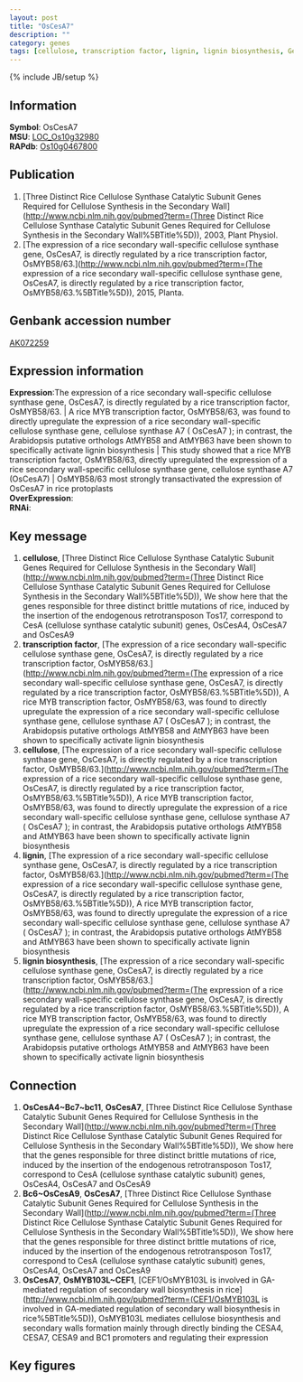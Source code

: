```yaml
---
layout: post
title: "OsCesA7"
description: ""
category: genes
tags: [cellulose, transcription factor, lignin, lignin biosynthesis, Gene]
---
```

{% include JB/setup %}

## Information
__Symbol__: OsCesA7  
__MSU__: [LOC_Os10g32980](http://rice.plantbiology.msu.edu/cgi-bin/ORF_infopage.cgi?orf=LOC_Os10g32980)  
__RAPdb__: [Os10g0467800](http://rapdb.dna.affrc.go.jp/viewer/gbrowse_details/irgsp1?name=Os10g0467800)  

## Publication
1. [Three Distinct Rice Cellulose Synthase Catalytic Subunit Genes Required for Cellulose Synthesis in the Secondary Wall](http://www.ncbi.nlm.nih.gov/pubmed?term=(Three Distinct Rice Cellulose Synthase Catalytic Subunit Genes Required for Cellulose Synthesis in the Secondary Wall%5BTitle%5D)), 2003, Plant Physiol.
2. [The expression of a rice secondary wall-specific cellulose synthase gene, OsCesA7, is directly regulated by a rice transcription factor, OsMYB58/63.](http://www.ncbi.nlm.nih.gov/pubmed?term=(The expression of a rice secondary wall-specific cellulose synthase gene, OsCesA7, is directly regulated by a rice transcription factor, OsMYB58/63.%5BTitle%5D)), 2015, Planta.

## Genbank accession number
[AK072259](http://www.ncbi.nlm.nih.gov/nuccore/AK072259)

## Expression information
__Expression__:The expression of a rice secondary wall-specific cellulose synthase gene, OsCesA7, is directly regulated by a rice transcription factor, OsMYB58/63. | A rice MYB transcription factor, OsMYB58/63, was found to directly upregulate the expression of a rice secondary wall-specific cellulose synthase gene, cellulose synthase A7 ( OsCesA7 ); in contrast, the Arabidopsis putative orthologs AtMYB58 and AtMYB63 have been shown to specifically activate lignin biosynthesis |  This study showed that a rice MYB transcription factor, OsMYB58/63, directly upregulated the expression of a rice secondary wall-specific cellulose synthase gene, cellulose synthase A7 (OsCesA7) |  OsMYB58/63 most strongly transactivated the expression of OsCesA7 in rice protoplasts  
__OverExpression__:  
__RNAi__:  

## Key message
1. __cellulose__, [Three Distinct Rice Cellulose Synthase Catalytic Subunit Genes Required for Cellulose Synthesis in the Secondary Wall](http://www.ncbi.nlm.nih.gov/pubmed?term=(Three Distinct Rice Cellulose Synthase Catalytic Subunit Genes Required for Cellulose Synthesis in the Secondary Wall%5BTitle%5D)),  We show here that the genes responsible for three distinct brittle mutations of rice, induced by the insertion of the endogenous retrotransposon Tos17, correspond to CesA (cellulose synthase catalytic subunit) genes, OsCesA4, OsCesA7 and OsCesA9
2. __transcription factor__, [The expression of a rice secondary wall-specific cellulose synthase gene, OsCesA7, is directly regulated by a rice transcription factor, OsMYB58/63.](http://www.ncbi.nlm.nih.gov/pubmed?term=(The expression of a rice secondary wall-specific cellulose synthase gene, OsCesA7, is directly regulated by a rice transcription factor, OsMYB58/63.%5BTitle%5D)), A rice MYB transcription factor, OsMYB58/63, was found to directly upregulate the expression of a rice secondary wall-specific cellulose synthase gene, cellulose synthase A7 ( OsCesA7 ); in contrast, the Arabidopsis putative orthologs AtMYB58 and AtMYB63 have been shown to specifically activate lignin biosynthesis
3. __cellulose__, [The expression of a rice secondary wall-specific cellulose synthase gene, OsCesA7, is directly regulated by a rice transcription factor, OsMYB58/63.](http://www.ncbi.nlm.nih.gov/pubmed?term=(The expression of a rice secondary wall-specific cellulose synthase gene, OsCesA7, is directly regulated by a rice transcription factor, OsMYB58/63.%5BTitle%5D)), A rice MYB transcription factor, OsMYB58/63, was found to directly upregulate the expression of a rice secondary wall-specific cellulose synthase gene, cellulose synthase A7 ( OsCesA7 ); in contrast, the Arabidopsis putative orthologs AtMYB58 and AtMYB63 have been shown to specifically activate lignin biosynthesis
4. __lignin__, [The expression of a rice secondary wall-specific cellulose synthase gene, OsCesA7, is directly regulated by a rice transcription factor, OsMYB58/63.](http://www.ncbi.nlm.nih.gov/pubmed?term=(The expression of a rice secondary wall-specific cellulose synthase gene, OsCesA7, is directly regulated by a rice transcription factor, OsMYB58/63.%5BTitle%5D)), A rice MYB transcription factor, OsMYB58/63, was found to directly upregulate the expression of a rice secondary wall-specific cellulose synthase gene, cellulose synthase A7 ( OsCesA7 ); in contrast, the Arabidopsis putative orthologs AtMYB58 and AtMYB63 have been shown to specifically activate lignin biosynthesis
5. __lignin biosynthesis__, [The expression of a rice secondary wall-specific cellulose synthase gene, OsCesA7, is directly regulated by a rice transcription factor, OsMYB58/63.](http://www.ncbi.nlm.nih.gov/pubmed?term=(The expression of a rice secondary wall-specific cellulose synthase gene, OsCesA7, is directly regulated by a rice transcription factor, OsMYB58/63.%5BTitle%5D)), A rice MYB transcription factor, OsMYB58/63, was found to directly upregulate the expression of a rice secondary wall-specific cellulose synthase gene, cellulose synthase A7 ( OsCesA7 ); in contrast, the Arabidopsis putative orthologs AtMYB58 and AtMYB63 have been shown to specifically activate lignin biosynthesis

## Connection
1. __OsCesA4~Bc7~bc11__, __OsCesA7__, [Three Distinct Rice Cellulose Synthase Catalytic Subunit Genes Required for Cellulose Synthesis in the Secondary Wall](http://www.ncbi.nlm.nih.gov/pubmed?term=(Three Distinct Rice Cellulose Synthase Catalytic Subunit Genes Required for Cellulose Synthesis in the Secondary Wall%5BTitle%5D)),  We show here that the genes responsible for three distinct brittle mutations of rice, induced by the insertion of the endogenous retrotransposon Tos17, correspond to CesA (cellulose synthase catalytic subunit) genes, OsCesA4, OsCesA7 and OsCesA9
2. __Bc6~OsCesA9__, __OsCesA7__, [Three Distinct Rice Cellulose Synthase Catalytic Subunit Genes Required for Cellulose Synthesis in the Secondary Wall](http://www.ncbi.nlm.nih.gov/pubmed?term=(Three Distinct Rice Cellulose Synthase Catalytic Subunit Genes Required for Cellulose Synthesis in the Secondary Wall%5BTitle%5D)),  We show here that the genes responsible for three distinct brittle mutations of rice, induced by the insertion of the endogenous retrotransposon Tos17, correspond to CesA (cellulose synthase catalytic subunit) genes, OsCesA4, OsCesA7 and OsCesA9
3. __OsCesA7__, __OsMYB103L~CEF1__, [CEF1/OsMYB103L is involved in GA-mediated regulation of secondary wall biosynthesis in rice](http://www.ncbi.nlm.nih.gov/pubmed?term=(CEF1/OsMYB103L is involved in GA-mediated regulation of secondary wall biosynthesis in rice%5BTitle%5D)), OsMYB103L mediates cellulose biosynthesis and secondary walls formation mainly through directly binding the CESA4, CESA7, CESA9 and BC1 promoters and regulating their expression

## Key figures


